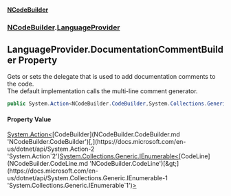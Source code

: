 #### [NCodeBuilder](index.md 'index')
### [NCodeBuilder](NCodeBuilder.md 'NCodeBuilder').[LanguageProvider](NCodeBuilder.LanguageProvider.md 'NCodeBuilder.LanguageProvider')

## LanguageProvider.DocumentationCommentBuilder Property

Gets or sets the delegate that is used to add documentation comments to the code.  
The default implementation calls the multi-line comment generator.

```csharp
public System.Action<NCodeBuilder.CodeBuilder,System.Collections.Generic.IEnumerable<NCodeBuilder.CodeLine>> DocumentationCommentBuilder { get; set; }
```

#### Property Value
[System.Action&lt;](https://docs.microsoft.com/en-us/dotnet/api/System.Action-2 'System.Action`2')[CodeBuilder](NCodeBuilder.CodeBuilder.md 'NCodeBuilder.CodeBuilder')[,](https://docs.microsoft.com/en-us/dotnet/api/System.Action-2 'System.Action`2')[System.Collections.Generic.IEnumerable&lt;](https://docs.microsoft.com/en-us/dotnet/api/System.Collections.Generic.IEnumerable-1 'System.Collections.Generic.IEnumerable`1')[CodeLine](NCodeBuilder.CodeLine.md 'NCodeBuilder.CodeLine')[&gt;](https://docs.microsoft.com/en-us/dotnet/api/System.Collections.Generic.IEnumerable-1 'System.Collections.Generic.IEnumerable`1')[&gt;](https://docs.microsoft.com/en-us/dotnet/api/System.Action-2 'System.Action`2')
